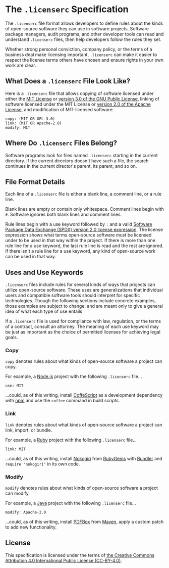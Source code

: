The `.licenserc` Specification
==============================
The `.licenserc` file format allows developers to define rules about the kinds of open-source software they can use in software projects. Software package managers, audit programs, and other developer tools can read and understand `.licenserc` files, then help developers follow the rules they set.

Whether strong personal conviction, company policy, or the terms of a business deal make licensing important, `.licenserc` can make it easier to respect the license terms others have chosen and ensure rights in your own work are clear.

What Does a `.licenserc` File Look Like?
----------------------------------------
Here is a `.licenserc` file that allows copying of software licensed under either the [MIT License][MIT] or [version 3.0 of the GNU Public License][GPL-3.0], linking of software licensed under the MIT License or [version 2.0 of the Apache License][Apache-2.0], and modification of MIT-licensed software:

    copy: (MIT OR GPL-3.0)
    link: (MIT OR Apache-2.0)
    modify: MIT

Where Do `.licenserc` Files Belong?
-----------------------------------
Software programs look for files named `.licenserc` starting in the current directory. If the current directory doesn't have such a file, the search continues in the current director's parent, its parent, and so on.

File Format Details
-------------------
Each line of a `.licenserc` file is either a blank line, a comment line, or a rule line.

Blank lines are empty or contain only whitespace. Comment lines begin with `#`. Software ignores both blank lines and comment lines.

Rule lines begin with a use keyword followed by `:` and a valid [Software Package Data Exchange (SPDX) version 2.0 license expression][SPDX]. The license expression shows what terms open-source software must be licensed under to be used in that way within the project. If there is more than one rule line for a use keyword, the last rule line is read and the rest are ignored. If there isn't a rule line for a use keyword, any kind of open-source work can be used in that way.

Uses and Use Keywords
---------------------
`.licenserc` files include rules for several kinds of ways that projects can utilize open-source software. These uses are generalizations that individual users and compatible software tools should interpret for specific technologies. Though the following sections include concrete examples, those examples are subject to change, and are meant only to give a general idea of what each type of use entails

If a `.licenserc` file is used for compliance with law, regulation, or the terms of a contract, consult an attorney. The meaning of each use keyword may be just as important as the choice of permitted licenses for achieving legal goals.

### Copy
`copy` denotes rules about what kinds of open-source software a project can copy.

For example, a [Node.js][Node.js] project with the following `.licenserc` file...

    use: MIT

...could, as of this writing, install [CoffeScript][CoffeeScript] as a development dependency with [npm][npm] and use the `coffee` command in build scripts.

### Link
`link` denotes rules about what kinds of open-source software a project can link, import, or bundle.

For example, a [Ruby][Ruby] project with the following `.licenserc` file...

    link: MIT

...could, as of this writing, install [Nokogiri][Nokogiri] from [RubyGems][RubyGems] with [Bundler][Bundler] and `require 'nokogiri'` in its own code.

### Modify
`modify` denotes rules about what kinds of open-source software a project can modify.

For example, a [Java][Java] project with the following `.licenserc` file...

    modify: Apache-2.0

...could, as of this writing, install [PDFBox][PDFBox] from [Maven][Maven], apply a custom patch to add new functionality.

License
-------
This specification is licensed under the terms of [the Creative Commons Attribution 4.0 International Public License (CC-BY-4.0)][CC-BY-4.0].

[Apache-2.0]: http://spdx.org/licenses/Apache-2.0

[Bundler]: http://bundler.io

[CC-BY-4.0]: http://spdx.org/licenses/CC-BY-4.0

[CoffeeScript]: http://coffeescript.org

[GPL-3.0]: http://spdx.org/licenses/GPL-3.0

[Java]: http://en.wikipedia.org/wiki/Java_%28programming_language%29

[Maven]: https://maven.apache.org

[MIT]: http://spdx.org/licenses/MIT

[Node.js]: https://nodejs.org

[Nokogiri]: http://www.nokogiri.org

[npm]: http://npmjs.com

[PDFBox]: https://pdfbox.apache.org

[Ruby]: https://www.ruby-lang.org

[RubyGems]: http://rubygems.org

[SPDX]: http://spdx.org/SPDX-specifications/spdx-version-2.0
